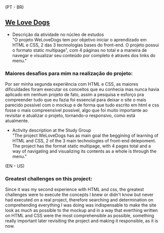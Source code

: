 (PT - BR)
## [We Love Dogs](https://lucasdsl.github.io/We-Love-Dogs-website/index.html)
- Descrição da atividade no núcleo de estudos<br>
"O projeto WeLoveDogs tem por objetivo iniciar o aprendizado em HTML e CSS, 2 das 3 tecnnologias bases do front-end. O projeto possui o formato static multipage¹, com 4 páginas no total e a maneira de navegar e visualizar seu 
conteúdo por completo é através dos links do menu."

### Maiores desafios para mim na realização do projeto:
Por ser minha segunda experiência com HTML e CSS, as maiores dificuldades foram executar os conceitos que eu conhecia 
mas nunca havia  aplicado em nenhum projeto de fato, assim a pesquisa e esforço pra compreender tudo que eu fazia foi 
essencial para deixar o site o mais parecido possível com o mockup e de forma que tudo escrito em html e css fosse o mais compreensível possível, algo que foi muito importante ao revisitar e atualizar o projeto, tornando-o responsivo, 
como está atualmente.

- Activity description at the Study Group<br>
"The project WeLoveDogs has as main goal the beggining of learning of HTML and CSS, 2 of the 3 main technologies of front-end delepoment. The project has the format static multipage, with 4 pages total and a way of navigating and 
visualizing its contents as a whole is through the menu."

(EN - US)
### Greatest challenges on this project:
Since it was my second experience with HTML and css, the greatest challenges were to execute the concepts I knew or didn't know but never had executed on a real project, therefore searching and determination on comprehending everything I was doing was indispensable to make the site look as much as possible to the mockup and in a way that everthing written on HTML and CSS were the most comprehensible as possible, something really important later revisiting the project and making it responsible, as it is now.